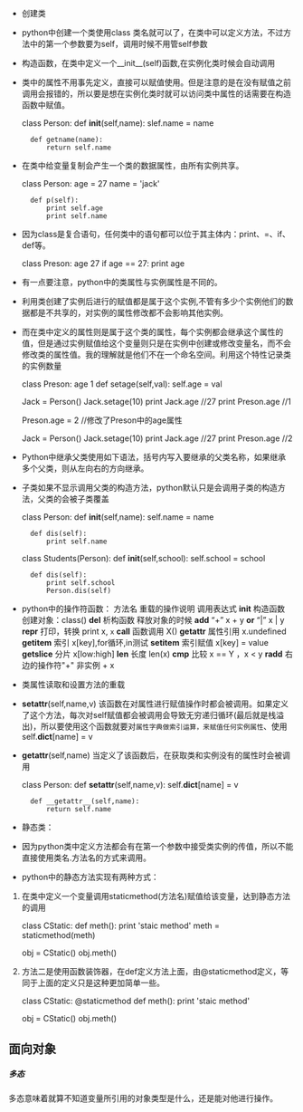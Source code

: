 - 创建类
- python中创建一个类使用class 类名就可以了，在类中可以定义方法，不过方法中的第一个参数要为self，调用时候不用管self参数
- 构造函数，在类中定义一个__init__(self)函数,在实例化类时候会自动调用
- 类中的属性不用事先定义，直接可以赋值使用。但是注意的是在没有赋值之前调用会报错的，所以要是想在实例化类时就可以访问类中属性的话需要在构造函数中赋值。

	class Person:
		def __init__(self,name):
			slef.name = name
		
		def getname(name):
			return self.name

- 在类中给变量复制会产生一个类的数据属性，由所有实例共享。

	class Person:
		age = 27
		name = 'jack'

		def p(self):
			print self.age
			print self.name

- 因为class是复合语句，任何类中的语句都可以位于其主体内：print、=、if、def等。

	class Preson:
		age 27
		if age == 27:
			print age

- 有一点要注意，python中的类属性与实例属性是不同的。
- 利用类创建了实例后进行的赋值都是属于这个实例,不管有多少个实例他们的数据都是不共享的，对实例的属性修改都不会影响其他实例。
- 而在类中定义的属性则是属于这个类的属性，每个实例都会继承这个属性的值，但是通过实例赋值给这个变量则只是在实例中创建或修改变量名，而不会修改类的属性值。我的理解就是他们不在一个命名空间。利用这个特性记录类的实例数量

	class Preson:
		age 1 
		def setage(self,val):
			self.age = val
		
	Jack = Person()
	Jack.setage(10)
	print Jack.age		//27
	print Preson.age	//1

	Preson.age = 2		//修改了Preson中的age属性

	Jack = Person()
	Jack.setage(10)
	print Jack.age		//27
	print Preson.age	//2

- Python中继承父类使用如下语法，括号内写入要继承的父类名称，如果继承多个父类，则从左向右的方向继承。
- 子类如果不显示调用父类的构造方法，python默认只是会调用子类的构造方法，父类的会被子类覆盖

	class Person:
		def __init__(self,name):
			self.name = name

		def dis(self):
			print self.name

	class Students(Person):
		def __init__(self,school):
			self.school = school

		def dis(self):
			print self.school
			Person.dis(self)

- python中的操作符函数：
	方法名        重载的操作说明        调用表达式
	__init__    构造函数        创建对象：class()
	__del__        析构函数        释放对象的时候
	__add__        “+”            x + y
	__or__        “|”            x | y
	__repr__    打印，转换        print x, `x`
	__call__    函数调用        X()
	__getattr__    属性引用        x.undefined
	__getitem__    索引            x[key],for循环,in测试
	__setitem__    索引赋值        x[key] = value
	__getslice__    分片            x[low:high]
	__len__        长度            len(x)
	__cmp__        比较            x == Y ，x < y
	__radd__    右边的操作符"+"        非实例 + x

- 类属性读取和设置方法的重载
- __setattr__(self,name,v) 该函数在对属性进行赋值操作时都会被调用。如果定义了这个方法，每次对self赋值都会被调用会导致无穷递归循环(最后就是栈溢出)，所以要使用这个函数就要对`属性字典做索引运算，来赋值任何实例属性`、使用self.__dict__[name] = v
- __getattr__(self,name) 当定义了该函数后，在获取类和实例没有的属性时会被调用

	class Person:
		def __setattr__(self,name,v):
			self.__dict__[name] = v

		def __getattr__(self,name):
			return self.name


- 静态类：
-	因为python类中定义方法都会有在第一个参数中接受类实例的传值，所以不能直接使用类名.方法名的方式来调用。
-	python中的静态方法实现有两种方式：
1. 在类中定义一个变量调用staticmethod(方法名)赋值给该变量，达到静态方法的调用

	class CStatic:
		def meth():
			print 'staic method'
		meth = staticmethod(meth)

	obj = CStatic()
	obj.meth()

2. 方法二是使用函数装饰器，在def定义方法上面，由@staticmethod定义，等同于上面的定义只是这种更加简单一些。

	class CStatic:
		@staticmethod
		def meth():
			print 'staic method'

	obj = CStatic()
	obj.meth()

面向对象
-

##### 多态
多态意味着就算不知道变量所引用的对象类型是什么，还是能对他进行操作。
